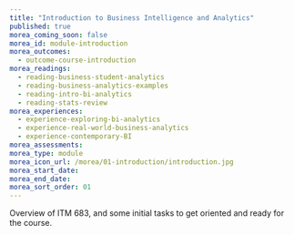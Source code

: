 ```yaml
---
title: "Introduction to Business Intelligence and Analytics"
published: true
morea_coming_soon: false
morea_id: module-introduction
morea_outcomes:
  - outcome-course-introduction
morea_readings:
  - reading-business-student-analytics
  - reading-business-analytics-examples
  - reading-intro-bi-analytics
  - reading-stats-review
morea_experiences:
  - experience-exploring-bi-analytics
  - experience-real-world-business-analytics
  - experience-contemporary-BI
morea_assessments:
morea_type: module
morea_icon_url: /morea/01-introduction/introduction.jpg
morea_start_date:
morea_end_date:
morea_sort_order: 01
---
```


Overview of ITM 683, and some initial tasks to get oriented and ready for the course.
